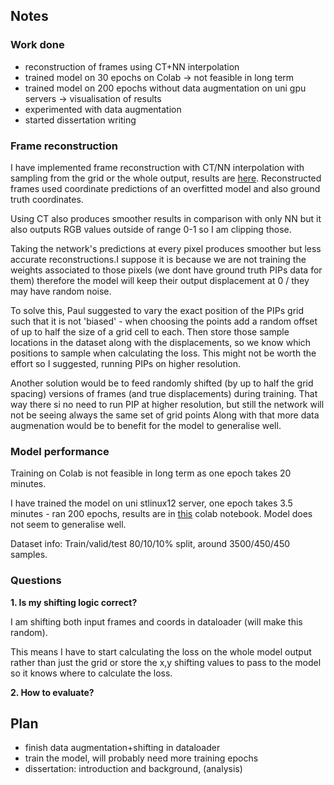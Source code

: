 ## Notes ##
### Work done
* reconstruction of frames using CT+NN interpolation
* trained model on 30 epochs on Colab -> not feasible in long term
* trained model on 200 epochs without data augmentation on uni gpu servers -> visualisation of results
* experimented with data augmentation
* started dissertation writing

### Frame reconstruction
I have implemented frame reconstruction with CT/NN interpolation with sampling from the grid or the whole output, results are [here](https://github.com/tranlg99/L4_project/blob/main/src/colab_notebooks/frame_reconstruction.ipynb).
Reconstructed frames used coordinate predictions of an overfitted model and also ground truth coordinates.

Using CT also produces smoother results in comparison with only NN but it also outputs RGB values outside of range 0-1 so I am clipping those.

Taking the network's predictions at every pixel produces smoother but less accurate reconstructions.I suppose it is because we are not training the weights associated to those pixels (we dont have ground truth PIPs data for them) therefore the model will keep their output displacement at 0 / they may have random noise.

To solve this, Paul suggested to vary the exact position of the PIPs grid such that it is not 'biased' - when choosing the points add a random offset of up to half the size of a grid cell to each.
Then store those sample locations in the dataset along with the displacements, so we know which positions to sample when calculating the loss. This might not be worth the effort so I suggested, running PIPs on higher resolution.

Another solution would be to feed randomly shifted (by up to half the grid spacing) versions of frames (and true displacements) during training. That way there si no need to run PIP at higher resolution, but still the network will not be seeing always the same set of grid points
Along with that more data augmenation would be to benefit for the model to generalise well.

### Model performance

Training on Colab is not feasible in long term as one epoch takes 20 minutes.

I have trained the model on uni stlinux12 server, one epoch takes 3.5 minutes - ran 200 epochs, results are in [this](https://github.com/tranlg99/L4_project/blob/main/src/colab_notebooks/model_1_results.ipynb) colab notebook.
Model does not seem to generalise well.

Dataset info: Train/valid/test 80/10/10% split, around 3500/450/450 samples.

### Questions
__1. Is my shifting logic correct?__

I am shifting both input frames and coords in dataloader (will make this random).

This means I have to start calculating the loss on the whole model output rather than just the grid or store the x,y shifting values to pass to the model so it knows where to calculate the loss.

__2. How to evaluate?__


## Plan ##
* finish data augmentation+shifting in dataloader
* train the model, will probably need more training epochs
* dissertation: introduction and background, (analysis)
